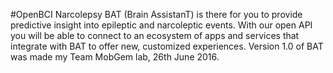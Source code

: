 #OpenBCI Narcolepsy
BAT (Brain AssistanT) is there for you to provide predictive insight into epileptic and narcoleptic events. With our open API you will be able to connect to an ecosystem of apps and services that integrate with BAT to offer new, customized experiences. Version 1.0 of BAT was made my Team MobGem lab, 26th June 2016.

